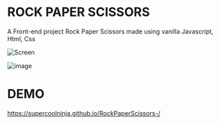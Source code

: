 # ROCK PAPER SCISSORS
A Front-end project Rock Paper Scissors made using vanilla Javascript, Html, Css


![Screen](https://cdn.discordapp.com/attachments/554479498721099787/1058508312469045328/image.png)

![image](https://user-images.githubusercontent.com/28671231/210136056-292bf4ad-6e2e-4137-a946-3efa5b35870d.png)

# DEMO 
https://supercoolninja.github.io/RockPaperScissors-/
